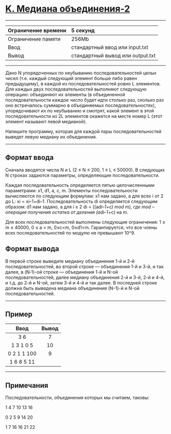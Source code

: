 # [K. Медиана объединения-2](https://contest.yandex.ru/contest/27844/problems/K/)

---
| Ограничение времени  | 5 секунд  |
| :--- |:---|
| Ограничение памяти     | 256Mb |
| Ввод      | стандартный ввод или input.txt |
| Вывод | стандартный вывод или output.txt |
---
Дано N упорядоченных по неубыванию последовательностей целых чисел (т.е. каждый следующий элемент больше либо равен предыдущему), в каждой из последовательностей ровно L элементов. Для каждых двух последовательностей выполняют следующую операцию: объединяют их элементы (в объединенной последовательности каждое число будет идти столько раз, сколько раз оно встречалось суммарно в объединяемых последовательностях), упорядочивают их по неубыванию и смотрят, какой элемент в этой последовательности из 2L элементов окажется на месте номер L (этот элемент называют левой медианой).

Напишите программу, которая для каждой пары последовательностей выведет левую медиану их объединения.

---
## Формат ввода
Сначала вводятся числа N и L (2 ≤ N ≤ 200, 1 ≤ L ≤ 50000). В следующих N строках задаются параметры, определяющие последовательности.

Каждая последовательность определяется пятью целочисленными параметрами: x1, d1, a, c, m. Элементы последовательности вычисляются по следующим формулам: x1 нам задано, а для всех i от 2 до L: xi = xi–1+di–1. Последовательность di определяется следующим образом: d1 нам задано, а для i ≥ 2 di = ((a*di–1+c) mod m), где mod – операция получения остатка от деления (a*di–1+c) на m.

Для всех последовательностей выполнены следующие ограничения: 1 ≤ m ≤ 40000, 0 ≤ a < m, 0≤c<m, 0≤d1<m. Гарантируется, что все члены всех последовательностей по модулю не превышают 10^9.

## Формат вывода
В первой строке выведите медиану объединения 1-й и 2-й последовательностей, во второй строке — объединения 1-й и 3-й, и так далее, в (N‑1)-ой строке — объединения 1-й и N-ой последовательностей, далее медиану объединения 2-й и 3-й, 2-й и 4-й, и т.д. до 2-й и N-ой, затем 3-й и 4-й и так далее. В последней строке должна быть выведена медиана объединения (N–1)-й и N-ой последовательностей.

---
## Пример

| Ввод  | Вывод  |
| :---: | :---: |
| 3 6 | 7 |
| 1 3 1 0 5 | 10 |
| 0 2 1 1 100 | 9 |
| 1 6 8 5 11 |  |

---
## Примечания
Последовательности, объединения которых мы считаем, таковы:

1 4 7 10 13 16

0 2 5 9 14 20

1 7 16 16 21 22